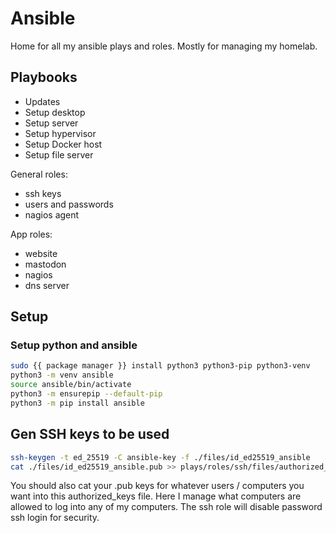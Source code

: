 # Ansible

Home for all my ansible plays and roles. Mostly for managing my homelab.

## Playbooks

- Updates
- Setup desktop
- Setup server
- Setup hypervisor
- Setup Docker host
- Setup file server

General roles:

- ssh keys
- users and passwords
- nagios agent

App roles:

- website
- mastodon
- nagios
- dns server

## Setup

### Setup python and ansible

``` bash
sudo {{ package manager }} install python3 python3-pip python3-venv
python3 -m venv ansible
source ansible/bin/activate
python3 -m ensurepip --default-pip
python3 -m pip install ansible
```

## Gen SSH keys to be used

``` bash
ssh-keygen -t ed_25519 -C ansible-key -f ./files/id_ed25519_ansible
cat ./files/id_ed25519_ansible.pub >> plays/roles/ssh/files/authorized_keys 
```

You should also cat your .pub keys for whatever users / computers you want into this authorized_keys file. Here I manage what computers are allowed to log into any of my computers. The ssh role will disable password ssh login for security.
